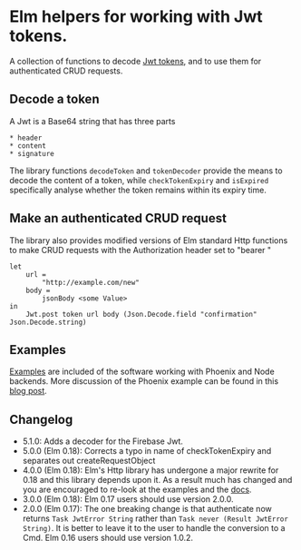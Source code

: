 # Elm helpers for working with Jwt tokens.

A collection of functions to decode [Jwt tokens](https://jwt.io/), and to use them for authenticated CRUD requests.

## Decode a token

A Jwt is a Base64 string that has three parts

    * header
    * content
    * signature

The library functions `decodeToken` and `tokenDecoder` provide the means to decode the content of a token, while `checkTokenExpiry` and `isExpired` specifically analyse whether the token remains within its expiry time.

## Make an authenticated CRUD request

The library also provides modified versions of Elm standard Http functions to make CRUD requests with the Authorization header set to "bearer <token>"

    let
        url =
            "http://example.com/new"
        body =
            jsonBody <some Value>
    in
        Jwt.post token url body (Json.Decode.field "confirmation" Json.Decode.string)


## Examples

[Examples](https://github.com/simonh1000/elm-jwt/tree/master/examples) are included of the software working with Phoenix and Node backends. More discussion of the Phoenix example can be found in this [blog post](http://simonh1000.github.io/2016/05/phoenix-elm-json-web-tokens/).

## Changelog

* 5.1.0: Adds a decoder for the Firebase Jwt.
* 5.0.0 (Elm 0.18): Corrects a typo in name of checkTokenExpiry and separates out createRequestObject
* 4.0.0 (Elm 0.18): Elm's Http library has undergone a major rewrite for 0.18 and this library depends upon it. As a result much has changed and you are encouraged to re-look at the examples and the [docs](http://package.elm-lang.org/packages/simonh1000/elm-jwt/latest/Jwt).
* 3.0.0 (Elm 0.18): Elm 0.17 users should use version 2.0.0.
* 2.0.0 (Elm 0.17): The one breaking change is that authenticate now returns `Task JwtError String` rather than `Task never (Result JwtError String)`. It is better to leave it to the user to handle the conversion to a Cmd. Elm 0.16 users should use version 1.0.2.
